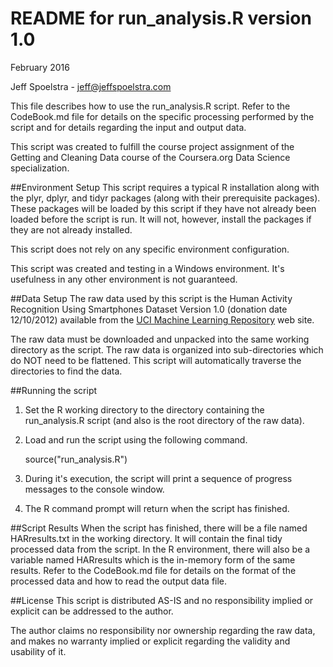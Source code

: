 # README for run\_analysis.R version 1.0

February 2016

Jeff Spoelstra - jeff@jeffspoelstra.com


This file describes how to use the run\_analysis.R script. Refer to the CodeBook.md file for details on the specific processing performed by the script and for details regarding the input and output data.

This script was created to fulfill the course project assignment of the Getting and Cleaning Data course of the Coursera.org Data Science specialization.

##Environment Setup
This script requires a typical R installation along with the plyr, dplyr, and tidyr packages (along with their prerequisite packages). These packages will be loaded by this script if they have not already been loaded before the script is run. It will not, however, install the packages if they are not already installed.

This script does not rely on any specific environment configuration.

This script was created and testing in a Windows environment. It's usefulness in any other environment is not guaranteed.

##Data Setup
The raw data used by this script is the Human Activity Recognition Using Smartphones Dataset Version 1.0 (donation date 12/10/2012) available from the [UCI Machine Learning Repository](http://archive.ics.uci.edu/ml/datasets/Human+Activity+Recognition+Using+Smartphones) web site.

The raw data must be downloaded and unpacked into the same working directory as the script. The raw data is organized into sub-directories which do NOT need to be flattened. This script will automatically traverse the directories to find the data.

##Running the script
1. Set the R working directory to the directory containing the run\_analysis.R  script (and also is the root directory of the raw data).

2. Load and run the script using the following command.

    source("run\_analysis.R")

3. During it's execution, the script will print a sequence of progress messages to the console window.
4. The R command prompt will return when the script has finished.

##Script Results
When the script has finished, there will be a file named HARresults.txt in the working directory. It will contain the final tidy processed data from the script. In the R environment, there will also be a variable named HARresults which is the in-memory form of the same results. Refer to the CodeBook.md file for details on the format of the processed data and how to read the output data file.

##License
This script is distributed AS-IS and no responsibility implied or explicit can be addressed to the author.

The author claims no responsibility nor ownership regarding the raw data, and makes no warranty implied or explicit regarding the validity and usability of it.
